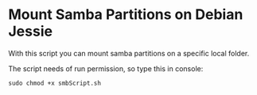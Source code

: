 # Mount Samba Partitions on Debian Jessie
With this script you can mount samba partitions on a specific local folder.

The script needs of run permission, so type this in console:

    sudo chmod +x smbScript.sh

